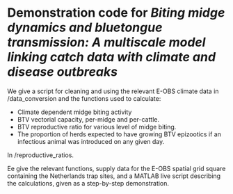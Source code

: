 # Demonstration code for *Biting midge dynamics and bluetongue transmission: A multiscale model linking catch data with climate and disease outbreaks*

We give a script for cleaning and using the relevant E-OBS climate data in /data_conversion and the functions used to calculate:

* Climate dependent midge biting activity
* BTV vectorial capacity, per-midge and per-cattle.
* BTV reproductive ratio for various level of midge biting.
* The proportion of herds expected to have growing BTV epizootics if an infectious animal was introduced on any given day.

In /reproductive_ratios.

Ee give the relevant functions, supply data for the E-OBS spatial grid square containing the Netherlands trap sites, and a MATLAB live script describing the calculations, given as a step-by-step demonstration.
